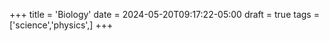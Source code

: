 +++
title = 'Biology'
date = 2024-05-20T09:17:22-05:00
draft = true
tags = ['science','physics',]
+++
